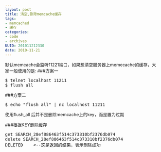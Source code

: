 ```yaml
---
layout: post
title: 清空,删除memcache缓存
tags: 
- memcached
- 缓存
categories:
- code
- archives
UUID: 201011212330
date: 2010-11-21
---
```


默认memcache会监听11221端口，如果想清空服务器上memecache的缓存，大家一般使用的是:
###方案一
<pre id="bash">
$ telnet localhost 11211
$ flush_all
</pre>

###方案二
<pre id="bash">
$ echo "flush_all" | nc localhost 11211
</pre>
使用flush_all 后并不是删除memcache上的key，而是置为过期

###根据KEY删除缓存
<pre id="bash">
get SEARCH_28ef886463f514c373310bf2376db074
delete SEARCH_28ef886463f514c373310bf2376db074
DELETED    <--这是返回的结果，表示删除成功
</pre>
